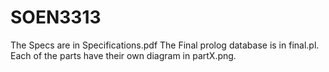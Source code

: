 # SOEN3313

The Specs are in Specifications.pdf
The Final prolog database is in final.pl.
Each of the parts have their own diagram in partX.png.

